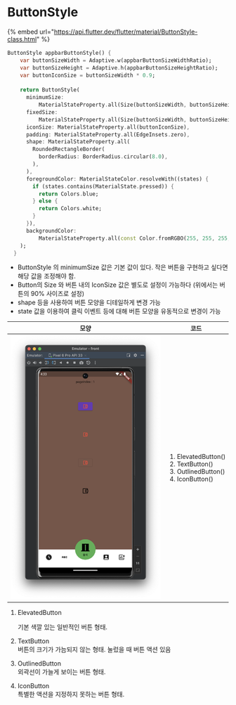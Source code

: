 # ButtonStyle

{% embed url="https://api.flutter.dev/flutter/material/ButtonStyle-class.html" %}



```dart
ButtonStyle appbarButtonStyle() {
    var buttonSizeWidth = Adaptive.w(appbarButtonSizeWidthRatio);
    var buttonSizeHeight = Adaptive.h(appbarButtonSizeHeightRatio);
    var buttonIconSize = buttonSizeWidth * 0.9;

    return ButtonStyle(
      minimumSize:
          MaterialStateProperty.all(Size(buttonSizeWidth, buttonSizeHeight)),
      fixedSize:
          MaterialStateProperty.all(Size(buttonSizeWidth, buttonSizeHeight)),
      iconSize: MaterialStateProperty.all(buttonIconSize),
      padding: MaterialStateProperty.all(EdgeInsets.zero),
      shape: MaterialStateProperty.all(
        RoundedRectangleBorder(
          borderRadius: BorderRadius.circular(8.0),
        ),
      ),
      foregroundColor: MaterialStateColor.resolveWith((states) {
        if (states.contains(MaterialState.pressed)) {
          return Colors.blue;
        } else {
          return Colors.white;
        }
      }),
      backgroundColor:
          MaterialStateProperty.all(const Color.fromRGBO(255, 255, 255, 0.3)),
    );
  }
```

* ButtonStyle 의 minimumSize 값은 기본 값이 있다. 작은 버튼을 구현하고 싶다면 해당 값을 조정해야 함.
* Button의 Size 와 버튼 내의 IconSize 값은 별도로 설정이 가능하다 (위에서는 버튼의 90% 사이즈로 설정)
* shape 등을 사용하여 버튼 모양을 디테일하게 변경 가능
* state 값을 이용하여 클릭 이벤트 등에 대해 버튼 모양을 유동적으로 변경이 가능



| 모양                                                | 코드                                                                                                    |
| ------------------------------------------------- | ----------------------------------------------------------------------------------------------------- |
| ![](<../../../.gitbook/assets/image (4) (1).png>) | <ol><li>ElevatedButton()</li><li>TextButton()</li><li>OutlinedButton()</li><li>IconButton()</li></ol> |

1.  ElevatedButton

    기본 색깔 있는 일반적인 버튼 형태.
2. TextButton\
   버튼의 크기가 가늠되지 않는 형태. 눌렀을 때 버튼 액션 있음
3. OutlinedButton\
   외곽선이 가늘게 보이는 버튼 형태.
4. IconButton\
   특별한 액션을 지정하지 못하는 버튼 형태.



